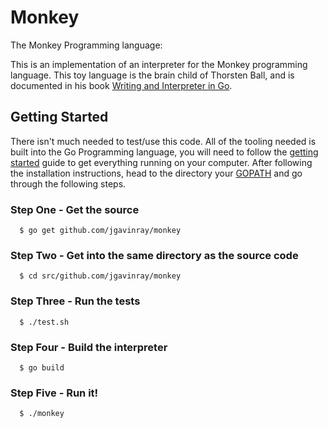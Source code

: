 # Monkey
The Monkey Programming language: 

This is an implementation of an interpreter for the Monkey programming language.  This toy language is the brain child of Thorsten Ball, and is documented in his book [Writing and Interpreter in Go](https://interpreterbook.com/).  

## Getting Started
There isn't much needed to test/use this code.  All of the tooling needed is built into the Go Programming language, you will need to follow the [getting started](https://golang.org/doc/install) guide to get everything running on your computer.  After following the installation instructions, head to the directory your [GOPATH](https://golang.org/doc/code.html) and go through the following steps.

### Step One - Get the source

```
  $ go get github.com/jgavinray/monkey
```

### Step Two - Get into the same directory as the source code

```
  $ cd src/github.com/jgavinray/monkey
```

### Step Three - Run the tests

```
  $ ./test.sh
```

### Step Four - Build the interpreter

```
  $ go build
```

### Step Five - Run it!

```
  $ ./monkey
```